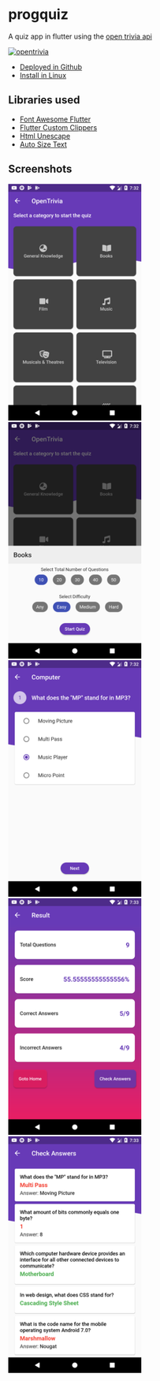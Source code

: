 # progquiz
A quiz app in flutter using the [open trivia api](https://opentdb.com)

[![opentrivia](https://snapcraft.io//opentrivia/badge.svg)](https://snapcraft.io/opentrivia)

- [Deployed in Github](https://lohanidamodar.github.io/flutter_opentrivia/#/)
- [Install in Linux](https://snapcraft.io/opentrivia)

## Libraries used
- [Font Awesome Flutter](https://pub.dev/packages/font_awesome_flutter)
- [Flutter Custom Clippers](https://pub.dev/packages/flutter_custom_clippers)
- [Html Unescape](https://pub.dev/packages/html_unescape)
- [Auto Size Text](https://pub.dev/packages/auto_size_text)

## Screenshots
<img height="480px" src="screenshots/quiz1.png"> <img height="480px" src="screenshots/quiz2.png"> <img height="480px" src="screenshots/quiz3.png"> <img height="480px" src="screenshots/quiz5.png"> <img height="480px" src="screenshots/quiz6.png">